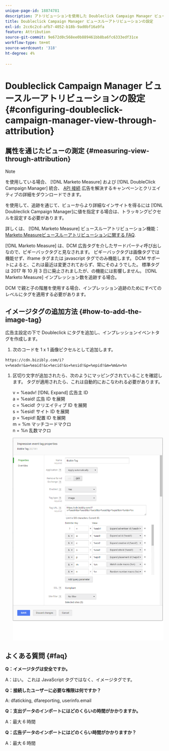 ```yaml
---
unique-page-id: 18874781
description: アトリビューションを使用した Doubleclick Campaign Manager ビューの設定 — [!DNL Marketo Measure]
title: Doubleclick Campaign Manager ビュースルーアトリビューションの設定
exl-id: 2cc6c2cd-afb7-4052-b18b-9ad0bf16a9fa
feature: Attribution
source-git-commit: 9e672d0c568ee0b889461bb8ba6fc6333edf31ce
workflow-type: tm+mt
source-wordcount: '318'
ht-degree: 4%

---
```


# Doubleclick Campaign Manager ビュースルーアトリビューションの設定 {#configuring-doubleclick-campaign-manager-view-through-attribution}

## 属性を通じたビューの測定 {#measuring-view-through-attribution}

>[!NOTE]
>
>を使用している場合、 [!DNL Marketo Measure] および [!DNL DoubleClick Campaign Manager] 統合、 [API 接続](/help/api-connections/utilizing-marketo-measures-api-connections/integrated-ad-platforms.md#how-to-connect-ad-platforms) 広告を解決するキャンペーンとクリエイティブの詳細をダウンロードできます。

を使用して、追跡を通じて、ビューからより詳細なインサイトを得るには [!DNL Doubleclick Campaign Manager]に値を指定する場合は、トラッキングピクセルを設定する必要があります。

詳しくは、 [!DNL Marketo Measure] ビュースルーアトリビューション機能： [Marketo Measureビュースルーアトリビューションに関する FAQ](/help/advanced-marketo-measure-features/view-through-attribution/marketo-measure-view-through-attribution-faq.md).

[!DNL Marketo Measure] は、DCM 広告タグを介したサードパーティ呼び出しなので、ピギーバックタグと見なされます。 ピギーバックタグは画像タグでは機能せず、iframe タグまたは javascript タグでのみ機能します。 DCM サポートによると、これは最近は変更されておらず、常にそのようでした。 標準タグは 2017 年 10 月 3 日に廃止されましたが、の機能には影響しません。 [!DNL Marketo Measure] インプレッション数を追跡する場合。

DCM で親と子の階層を使用する場合、インプレッション追跡のためにすべてのレベルにタグを適用する必要があります。

## イメージタグの追加方法 {#how-to-add-the-image-tag}

広告主設定の下で Doubleclick にタグを追加し、インプレッションイベントタグを作成します。

1. 次のコードを 1 x 1 画像ピクセルとして追加します。

`https://cdn.bizibly.com/i?v=%eadv!&a=%eaid!&c=%ecid!&s=%esid!&p=%epid!&m=%m&n=%n`

1. 区切り文字が追加されたら、次のようにマッピングされていることを確認します。 タグが適用されたら、これは自動的におこなわれる必要があります。

   v = %eadv! [!DNL Expand] 広告主 ID\
   a = %eaid! 広告 ID を展開\
   c = %ecid! クリエイティブ ID を展開\
   s = %esid! サイト ID を展開\
   p = %epid! 配置 ID を展開\
   m = %m マッチコードマクロ\
   n = %n 乱数マクロ

   ![](assets/1.png)

## よくある質問 {#faq}

**Q：イメージタグは安全ですか。**

A：はい。 これは JavaScript タグではなく、イメージタグです。

**Q：接続したユーザーに必要な権限は何ですか？**

A: dfaticking, dfareporting, userinfo.email

**Q：支出データのインポートにはどのくらいの時間がかかりますか。**

A：最大 6 時間

**Q：広告データのインポートにはどのくらい時間がかかりますか？**

A：最大 6 時間
